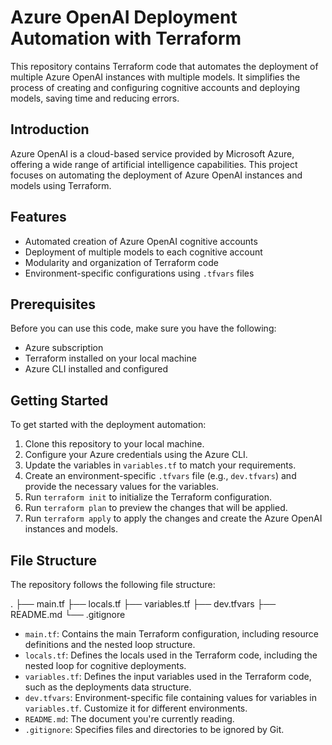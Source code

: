 # Azure OpenAI Deployment Automation with Terraform

This repository contains Terraform code that automates the deployment of multiple Azure OpenAI instances with multiple models. It simplifies the process of creating and configuring cognitive accounts and deploying models, saving time and reducing errors.

## Introduction

Azure OpenAI is a cloud-based service provided by Microsoft Azure, offering a wide range of artificial intelligence capabilities. This project focuses on automating the deployment of Azure OpenAI instances and models using Terraform.

## Features

- Automated creation of Azure OpenAI cognitive accounts
- Deployment of multiple models to each cognitive account
- Modularity and organization of Terraform code
- Environment-specific configurations using `.tfvars` files

## Prerequisites

Before you can use this code, make sure you have the following:

- Azure subscription
- Terraform installed on your local machine
- Azure CLI installed and configured

## Getting Started

To get started with the deployment automation:

1. Clone this repository to your local machine.
2. Configure your Azure credentials using the Azure CLI.
3. Update the variables in `variables.tf` to match your requirements.
4. Create an environment-specific `.tfvars` file (e.g., `dev.tfvars`) and provide the necessary values for the variables.
5. Run `terraform init` to initialize the Terraform configuration.
6. Run `terraform plan` to preview the changes that will be applied.
7. Run `terraform apply` to apply the changes and create the Azure OpenAI instances and models.

## File Structure

The repository follows the following file structure:

.
├── main.tf
├── locals.tf
├── variables.tf
├── dev.tfvars
├── README.md
└── .gitignore


- `main.tf`: Contains the main Terraform configuration, including resource definitions and the nested loop structure.
- `locals.tf`: Defines the locals used in the Terraform code, including the nested loop for cognitive deployments.
- `variables.tf`: Defines the input variables used in the Terraform code, such as the deployments data structure.
- `dev.tfvars`: Environment-specific file containing values for variables in `variables.tf`. Customize it for different environments.
- `README.md`: The document you're currently reading.
- `.gitignore`: Specifies files and directories to be ignored by Git.



